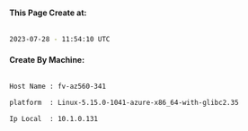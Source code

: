 
   
#### This Page Create at:

```bash

2023-07-28 - 11:54:10 UTC

```

#### Create By Machine:

```bash

Host Name : fv-az560-341

platform  : Linux-5.15.0-1041-azure-x86_64-with-glibc2.35

Ip Local  : 10.1.0.131

```

